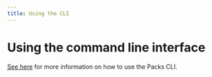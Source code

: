 ```yaml
---
title: Using the CLI
---
```


# Using the command line interface

<!-- TODO: Migrate the content to this repo. -->
[See here][doc] for more information on how to use the Packs CLI.

[doc]: https://coda.io/d/Pack-Studio-Beta_dUBjm8jbi39/CLI_suDES#_luZPZ
